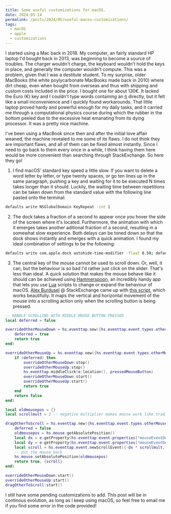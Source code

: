 ```yaml
---
title: Some useful customizations for macOS.
date: 2024-05-14
permalink: /posts/2024/05/useful-macos-customizations/
tags:
  - macOS
  - apple
  - customizations
---
```


I started using a Mac back in 2018. My computer, an fairly standard HP laptop I'd bought back in 2013, was beginning to become a source of troubles. The charger wouldn't charge, the keyboard wouldn't hold the keys in place, and generally the computer wouldn't compute. This was a problem, given that I was a destitute student. To my surprise, older MacBooks (the white poylycarbonate MacBooks made back in 2010) where dirt cheap, even when bought from overseas and thus with shipping and custom costs included in the price. I bought one for about 130€. It lacked the Euro (€) key and I couldn't type words containing an [ñ](https://en.wikipedia.org/wiki/Ñ) directly, but it felt like a small inconvenience and I quickly found workarounds. That little laptop proved hardy and powerful enough for my daily tasks, and it carried me through a computational physics course during which the rubber in the bottom peeled due to the excessive heat emanating from its dying processor. It was a pretty nice machine.

I've been using a MacBook since then and after the initial love affair weaned, the machine revealed to me some of its flaws. I do not think they are important flaws, and all of them can be fixed almost instantly. Since I need to go back to them every once in a while, I think having them here would be more convenient than searching through StackExchange. So here they go!

1. I find macOS' standard key speed a little slow. If you want to delete a word letter by letter, or type twenty spaces, or go ten lines up in the same paragraph, pushing a key and waiting for it to be executed N times takes longer than it should. Luckily, the waiting time between repetitions can be taken down from the standard value with the following line pasted onto the terminal:
```bash
defaults write NSGlobalDomain KeyRepeat -int 1
```

2. The dock takes a fraction of a second to appear once you hover the side of the screen where it's located. Furthermore, the animation with which it emerges takes another aditional fraction of a second, resulting in a somewhat slow experience. Both delays can be toned down so that the dock shows instantly and emerges with a quick animation. I found my ideal combination of settings to be the following:
```bash
defaults write com.apple.dock autohide-time-modifier -float 0.50; defaults write com.apple.dock autohide-delay -float 0; killall Dock
```

3. The central key of the mouse cannot be used to scroll down. Or, well, it can, but the behaviour is so bad I'd rather just click on the slider. That's less than ideal. A quick solution that makes the mouse behave like it should can be achieved using [Hammerspoon](https://www.hammerspoon.org), an incredibly handy app that lets you use [Lua](https://www.lua.org) scripts to change or expand the behaviour of macOS. [Alex Burdusel](https://superuser.com/users/219382/alex-burdusel) @ StackExchange came up with [this script](https://superuser.com/questions/303424/can-i-enable-scrolling-with-middle-button-drag-in-os-x), which works beautifully. It maps the vertical and horizontal movement of the mouse into a scrolling action only when the scrolling button is being pressed.

```lua
-- HANDLE SCROLLING WITH MIDDLE MOUSE BUTTON PRESSED
local deferred = false

overrideOtherMouseDown = hs.eventtap.new({hs.eventtap.event.types.otherMouseDown}, function(e)
    deferred = true
    return true
end)

overrideOtherMouseUp = hs.eventtap.new({hs.eventtap.event.types.otherMouseUp}, function(e)
    if (deferred) then
        overrideOtherMouseDown:stop()
        overrideOtherMouseUp:stop()
        hs.eventtap.middleClick(e:location(), pressedMouseButton)
        overrideOtherMouseDown:start()
        overrideOtherMouseUp:start()
        return true
    end
    return false
end)

local oldmousepos = {}
local scrollmult = 2 -- negative multiplier makes mouse work like traditional scrollwheel, for macOS, use positive number.

dragOtherToScroll = hs.eventtap.new({hs.eventtap.event.types.otherMouseDragged}, function(e)
    deferred = false
    oldmousepos = hs.mouse.getAbsolutePosition()
    local dx = e:getProperty(hs.eventtap.event.properties["mouseEventDeltaX"])
    local dy = e:getProperty(hs.eventtap.event.properties["mouseEventDeltaY"])
    local scroll = hs.eventtap.event.newScrollEvent({-dx * scrollmult, -dy * scrollmult}, {}, "pixel")
    -- put the mouse back
    hs.mouse.setAbsolutePosition(oldmousepos)
    return true, {scroll}
end)

overrideOtherMouseDown:start()
overrideOtherMouseUp:start()
dragOtherToScroll:start()
```

I still have some pending customizations to add. This post will be in continous evolution, as long as I keep using macOS, so feel free to email me if you find some error in the code provided!
